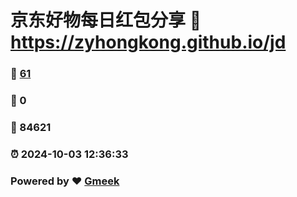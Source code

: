 # 京东好物每日红包分享 :link: https://zyhongkong.github.io/jd 
### :page_facing_up: [61](https://zyhongkong.github.io/jd/tag.html) 
### :speech_balloon: 0 
### :hibiscus: 84621 
### :alarm_clock: 2024-10-03 12:36:33 
### Powered by :heart: [Gmeek](https://github.com/Meekdai/Gmeek)
